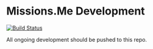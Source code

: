 # Missions.Me Development

[![Build Status](https://travis-ci.org/missions-me/missions.svg?branch=develop)](https://travis-ci.org/missions-me/missions)

All ongoing development should be pushed to this repo.
